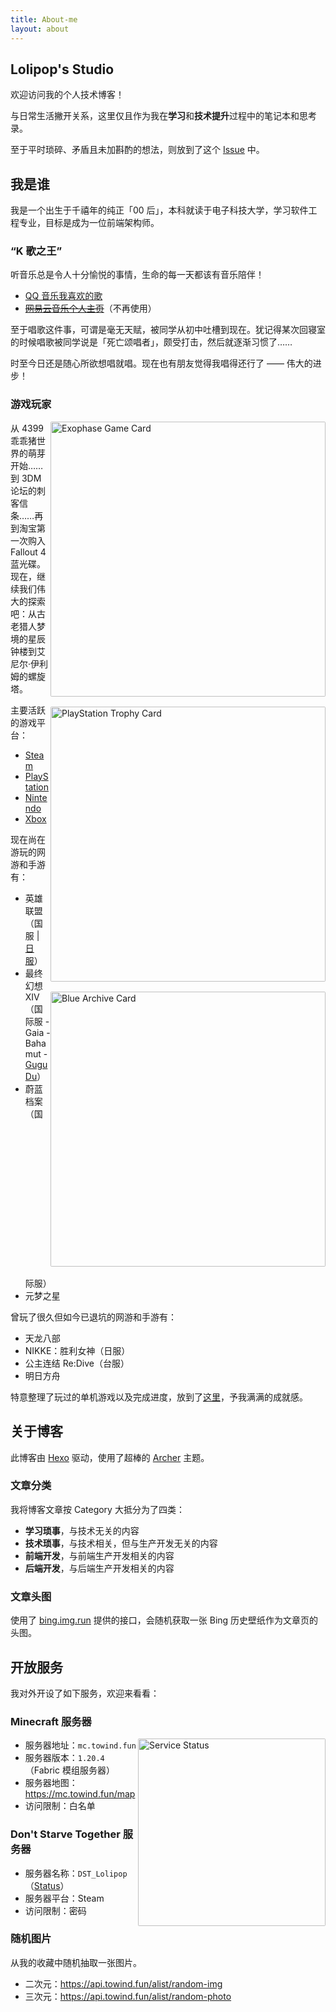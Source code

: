 ```yaml
---
title: About-me
layout: about
---
```


## Lolipop's Studio

欢迎访问我的个人技术博客！

与日常生活撇开关系，这里仅且作为我在**学习**和**技术提升**过程中的笔记本和思考录。

至于平时琐碎、矛盾且未加斟酌的想法，则放到了这个 [Issue](https://github.com/LolipopJ/LolipopJ/issues/2) 中。

## 我是谁

我是一个出生于千禧年的纯正「00 后」，本科就读于电子科技大学，学习软件工程专业，目标是成为一位前端架构师。

### “K 歌之王”

听音乐总是令人十分愉悦的事情，生命的每一天都该有音乐陪伴！

- [QQ 音乐我喜欢的歌](https://y.qq.com/n/yqq/playlist/1204219211.html)
- ~~[网易云音乐个人主页](https://music.163.com/#/user/home?id=261856338)~~（不再使用）

至于唱歌这件事，可谓是毫无天赋，被同学从初中吐槽到现在。犹记得某次回寝室的时候唱歌被同学说是「死亡颂唱者」，颇受打击，然后就逐渐习惯了……

时至今日还是随心所欲想唱就唱。现在也有朋友觉得我唱得还行了 —— 伟大的进步！

### 游戏玩家

<img alt="Exophase Game Card" src="https://card.exophase.com/2/0/264160.png" width="440" style="margin: 0 0 1rem; float: right; clear: both; border-radius: 2px;">

<img alt="PlayStation Trophy Card" src="https://card.psnprofiles.com/1/KNKDaisy.png" width="440" style="margin: 0 0 1rem; float: right; clear: both; border-radius: 2px;">

<img alt="Blue Archive Card" src="https://cdn.jsdelivr.net/gh/lolipopj/LolipopJ.github.io/about/blue-archive-card.jpg" width="440" style="margin: 0 0 1rem; float: right; clear: both; border-radius: 2px;">

从 4399 乖乖猪世界的萌芽开始……到 3DM 论坛的刺客信条……再到淘宝第一次购入 Fallout 4 蓝光碟。现在，继续我们伟大的探索吧：从古老猎人梦境的星辰钟楼到艾尼尔·伊利姆的螺旋塔。

主要活跃的游戏平台：

- [Steam](https://steamcommunity.com/id/lolipopj_703)
- [PlayStation](https://www.exophase.com/psn/user/KNKDaisy)
- [Nintendo](https://www.exophase.com/nintendo/user/ff7e9abe3e49da78)
- [Xbox](https://www.exophase.com/xbox/user/Lolipop703)

现在尚在游玩的网游和手游有：

- 英雄联盟（国服 | [日服](https://www.op.gg/summoners/jp/%E5%A4%A9%E7%AB%A5%E6%84%9B%E9%BA%97%E7%B5%B2-85745)）
- 最终幻想 XIV（国际服 - Gaia - Bahamut - [Gugu Du](https://na.finalfantasyxiv.com/lodestone/character/36150060)）
- 蔚蓝档案（国际服）
- 元梦之星

曾玩了很久但如今已退坑的网游和手游有：

- 天龙八部
- NIKKE：胜利女神（日服）
- 公主连结 Re:Dive（台服）
- 明日方舟

特意整理了玩过的单机游戏以及完成进度，放到了[这里](https://github.com/LolipopJ/LolipopJ/issues/2#issuecomment-1071099334)，予我满满的成就感。

## 关于博客

此博客由 [Hexo](https://hexo.io) 驱动，使用了超棒的 [Archer](https://github.com/fi3ework/hexo-theme-archer) 主题。

### 文章分类

我将博客文章按 Category 大抵分为了四类：

- **学习琐事**，与技术无关的内容
- **技术琐事**，与技术相关，但与生产开发无关的内容
- **前端开发**，与前端生产开发相关的内容
- **后端开发**，与后端生产开发相关的内容

### 文章头图

使用了 [bing.img.run](https://bing.img.run) 提供的接口，会随机获取一张 Bing 历史壁纸作为文章页的头图。

## 开放服务

我对外开设了如下服务，欢迎来看看：

### Minecraft 服务器

<img alt="Service Status" src="https://mcapi.us/server/image?ip=mc.towind.fun" width="300" style="margin: 0; float: right; clear: both; border-radius: 2px;">

- 服务器地址：`mc.towind.fun`
- 服务器版本：`1.20.4`（Fabric 模组服务器）
- 服务器地图：<https://mc.towind.fun/map>
- 访问限制：白名单

### Don't Starve Together 服务器

- 服务器名称：`DST_Lolipop`（[Status](https://dstserverlist.top/#Name[DST_Lolipop])）
- 服务器平台：Steam
- 访问限制：密码

### 随机图片

从我的收藏中随机抽取一张图片。

- 二次元：<https://api.towind.fun/alist/random-img>
- 三次元：<https://api.towind.fun/alist/random-photo>
